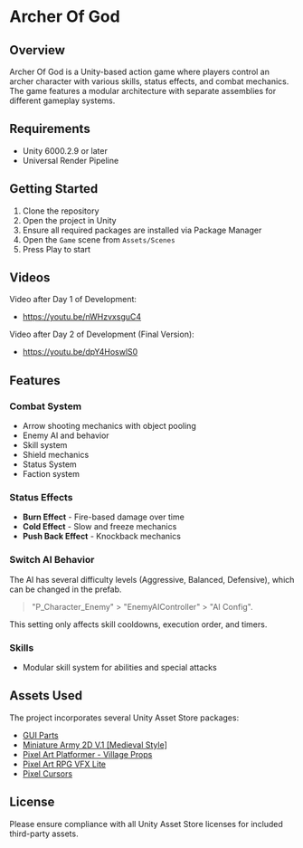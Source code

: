 # Archer Of God

## Overview

Archer Of God is a Unity-based action game where players control an archer character with various skills, status effects, and combat mechanics. The game features a modular architecture with separate assemblies for different gameplay systems.

## Requirements

- Unity 6000.2.9 or later
- Universal Render Pipeline

## Getting Started

1. Clone the repository
2. Open the project in Unity
3. Ensure all required packages are installed via Package Manager
4. Open the `Game` scene from `Assets/Scenes`
5. Press Play to start

## Videos
Video after Day 1 of Development: 
- https://youtu.be/nWHzvxsguC4

Video after Day 2 of Development (Final Version):
- https://youtu.be/dpY4HoswlS0

## Features

### Combat System
- Arrow shooting mechanics with object pooling
- Enemy AI and behavior
- Skill system
- Shield mechanics
- Status System
- Faction system

### Status Effects
- **Burn Effect** - Fire-based damage over time
- **Cold Effect** - Slow and freeze mechanics
- **Push Back Effect** - Knockback mechanics

### Switch AI Behavior
The AI ​​has several difficulty levels (Aggressive, Balanced, Defensive), which can be changed in the prefab.
> "P_Character_Enemy" > "EnemyAIController" > "AI Config".

This setting only affects skill cooldowns, execution order, and timers.

### Skills
- Modular skill system for abilities and special attacks

## Assets Used

The project incorporates several Unity Asset Store packages:

- [GUI Parts](https://assetstore.unity.com/packages/p/gui-parts-159068)
- [Miniature Army 2D V.1 [Medieval Style]](https://assetstore.unity.com/packages/2d/characters/miniature-army-2d-v-1-medieval-style-72935)
- [Pixel Art Platformer - Village Props](https://assetstore.unity.com/packages/2d/environments/pixel-art-platformer-village-props-166114)
- [Pixel Art RPG VFX Lite](https://assetstore.unity.com/packages/vfx/particles/pixel-art-rpg-vfx-lite-311145)
- [Pixel Cursors](https://assetstore.unity.com/packages/2d/gui/icons/pixel-cursors-109256)

## License

Please ensure compliance with all Unity Asset Store licenses for included third-party assets.
